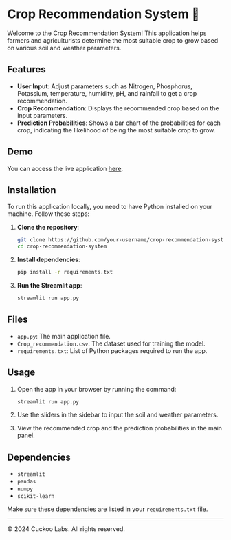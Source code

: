 # Crop Recommendation System 🌾

Welcome to the Crop Recommendation System! This application helps farmers and agriculturists determine the most suitable crop to grow based on various soil and weather parameters.

## Features

- **User Input**: Adjust parameters such as Nitrogen, Phosphorus, Potassium, temperature, humidity, pH, and rainfall to get a crop recommendation.
- **Crop Recommendation**: Displays the recommended crop based on the input parameters.
- **Prediction Probabilities**: Shows a bar chart of the probabilities for each crop, indicating the likelihood of being the most suitable crop to grow.

## Demo

You can access the live application [here](https://crop-recommendation-system-application.streamlit.app/).

## Installation

To run this application locally, you need to have Python installed on your machine. Follow these steps:

1. **Clone the repository**:
    ```bash
    git clone https://github.com/your-username/crop-recommendation-system.git
    cd crop-recommendation-system
    ```

2. **Install dependencies**:
    ```bash
    pip install -r requirements.txt
    ```

3. **Run the Streamlit app**:
    ```bash
    streamlit run app.py
    ```

## Files

- `app.py`: The main application file.
- `Crop_recommendation.csv`: The dataset used for training the model.
- `requirements.txt`: List of Python packages required to run the app.

## Usage

1. Open the app in your browser by running the command:
    ```bash
    streamlit run app.py
    ```

2. Use the sliders in the sidebar to input the soil and weather parameters.

3. View the recommended crop and the prediction probabilities in the main panel.

## Dependencies

- `streamlit`
- `pandas`
- `numpy`
- `scikit-learn`

Make sure these dependencies are listed in your `requirements.txt` file.

---

&copy; 2024 Cuckoo Labs. All rights reserved.
